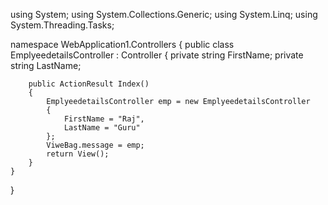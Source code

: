 using System;
using System.Collections.Generic;
using System.Linq;
using System.Threading.Tasks;

namespace WebApplication1.Controllers
{
    public class EmplyeedetailsController : Controller
    {
        private string FirstName;
        private string LastName;

 

        public ActionResult Index()
        {
            EmplyeedetailsController emp = new EmplyeedetailsController
            {
                FirstName = "Raj",
                LastName = "Guru"
            };
            ViweBag.message = emp;
            return View();
        }
    }
}
